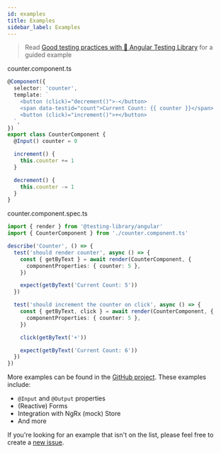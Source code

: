 ```yaml
---
id: examples
title: Examples
sidebar_label: Examples
---
```


> Read
> [Good testing practices with 🦔 Angular Testing Library](https://timdeschryver.dev/posts/good-testing-practices-with-angular-testing-library)
> for a guided example

counter.component.ts

```typescript
@Component({
  selector: 'counter',
  template: `
    <button (click)="decrement()">-</button>
    <span data-testid="count">Current Count: {{ counter }}</span>
    <button (click)="increment()">+</button>
  `,
})
export class CounterComponent {
  @Input() counter = 0

  increment() {
    this.counter += 1
  }

  decrement() {
    this.counter -= 1
  }
}
```

counter.component.spec.ts

```typescript
import { render } from '@testing-library/angular'
import { CounterComponent } from './counter.component.ts'

describe('Counter', () => {
  test('should render counter', async () => {
    const { getByText } = await render(CounterComponent, {
      componentProperties: { counter: 5 },
    })

    expect(getByText('Current Count: 5'))
  })

  test('should increment the counter on click', async () => {
    const { getByText, click } = await render(CounterComponent, {
      componentProperties: { counter: 5 },
    })

    click(getByText('+'))

    expect(getByText('Current Count: 6'))
  })
})
```

More examples can be found in the
[GitHub project](https://github.com/testing-library/angular-testing-library/tree/master/src/app/examples).
These examples include:

- `@Input` and `@Output` properties
- (Reactive) Forms
- Integration with NgRx (mock) Store
- And more

If you're looking for an example that isn't on the list, please feel free to
create a
[new issue](https://github.com/testing-library/angular-testing-library/issues/new).
